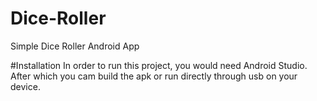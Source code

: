 # Dice-Roller
Simple Dice Roller Android App

#Installation
In order to run this project, you would need Android Studio. After which you cam build the apk or run directly through usb on your device.

